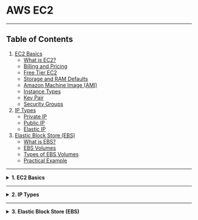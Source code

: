 #  AWS EC2

---

## Table of Contents
1. [EC2 Basics](#1-ec2-basics)  
   - [What is EC2?](#11-what-is-ec2)  
   - [Billing and Pricing](#12-billing-and-pricing)  
   - [Free Tier EC2](#13-free-tier-ec2)  
   - [Storage and RAM Defaults](#14-storage-and-ram-defaults)  
   - [Amazon Machine Image (AMI)](#15-amazon-machine-image-ami)  
   - [Instance Types](#16-instance-types)  
   - [Key Pair](#17-key-pair)  
   - [Security Groups](#18-security-groups)  
2. [IP Types](#2-ip-types)  
   - [Private IP](#21-private-ip)  
   - [Public IP](#22-public-ip)  
   - [Elastic IP](#23-elastic-ip)  
3. [Elastic Block Store (EBS)](#3-elastic-block-store-ebs)  
   - [What is EBS?](#31-what-is-ebs)  
   - [EBS Volumes](#32-ebs-volumes)  
   - [Types of EBS Volumes](#33-types-of-ebs-volumes)  
   - [Practical Example](#34-practical-example)  

---

<details>
<summary><strong>1. EC2 Basics</strong></summary>

## 1.1 What is EC2?
EC2 stands for **Elastic Compute Cloud**. It is AWS’s service for creating virtual machines in the cloud.  

Think of it like renting a computer from AWS:
- You choose how much **RAM**, **CPU power**, and **storage** you want.  
- You can increase or decrease these resources as your workload changes (scalable).  

👉 Use cases:  
- Hosting a website  
- Running applications (databases, APIs, ML workloads)  
- Creating testing/development environments  

---

## 1.2 Billing and Pricing
AWS charges you based on **how long your EC2 instance is running**.  

- **Linux instances** → billed **per second** (minimum 60 seconds).  
- **Windows instances** → billed **per hour**.  

📌 Example:  
If you start a Linux instance at 10:00:00 and stop at 10:02:15, you are billed for **135 seconds**.  
For Windows, if you run for even 5 minutes, you are billed for the full **1 hour**.  

---

## 1.3 Free Tier EC2
AWS provides a **Free Tier** for new accounts:  
- 750 hours/month of EC2 usage for 12 months  
- Enough to run **one instance continuously** for the whole month  

Free instance types:  
- `t2.micro` → older, available in Asia regions  
- `t3.micro` → newer, available in US & Europe  

📌 Example: You can launch a free Ubuntu server (`t2.micro`) and practice hosting a small website.  

---

## 1.4 Storage and RAM Defaults
Every EC2 instance needs a **hard disk** to store the operating system and files. AWS uses **EBS (Elastic Block Store)** for this.  

- Default root volume sizes:  
  - Linux → **8 GB**  
  - Windows → **30 GB**  

⚠️ Important: The **RAM** is decided by the **instance type**, not the OS.  
- Example: `t2.micro` = 1 GB RAM, `t3.medium` = 4 GB RAM.  

📌 Analogy: Think of EBS as your **hard drive**, and RAM as your **computer’s memory** — two different things.  

---

## 1.5 Amazon Machine Image (AMI)
An **AMI** is like a **template** for your EC2 instance. It contains:  
- The operating system (Windows, Linux, Ubuntu, etc.)  
- Pre-installed software (optional)  
- Default settings  

📌 Example:  
- Want a Linux server? → Choose Ubuntu AMI  
- Want a Windows desktop? → Choose Windows AMI  

---

## 1.6 Instance Types
AWS offers **different categories of instances** depending on what you need:  
- **General Purpose** → balanced (web apps)  
- **Compute Optimized** → more CPU (batch processing)  
- **Memory Optimized** → more RAM (databases, analytics)  
- **GPU Instances** → for ML, AI, gaming  

Free Tier examples:  

| Instance | Region      | Free Tier |  
|----------|-------------|-----------|  
| t2.micro | Asia        | Yes       |  
| t3.micro | US, Europe  | Yes       |  

📌 Example: If you just want to practice Linux commands, you don’t need GPU/memory-heavy instances — `t2.micro` is enough.  

---

## 1.7 Key Pair
When you connect to your EC2 via SSH (Linux/Mac) or RDP (Windows), AWS uses **Key Pairs** for authentication.  

- You download a **private key file** when you create the key pair:  
  - On Linux/Mac: `.pem` file  
  - On Windows (PuTTY): `.ppk` file (converted from `.pem`)  
- The **public key** is stored inside the EC2 instance automatically.  
- Together they work like a **lock and key system**.  

📌 Secure the private key with:  
```bash
chmod 400 mykey.pem
````

Without correct permissions, SSH won’t connect.

---

### 🔑 Key Pair Authentication Flow

```
[ Your PC ] -- uses private key --> [ SSH Request ] ---> [ EC2 Instance ]
                                           |
                                           v
                              EC2 compares with public key
                                           |
                       +-------------------+-----------------+
                       | Match? YES -> Access Granted        |
                       | Match? NO  -> Access Denied         |
                       +-------------------------------------+
```

---

## 1.8 Security Groups

A **Security Group** is like a **firewall** that controls traffic to and from your EC2 instance.

* **Inbound rules** → define what traffic can come **into** the instance
* **Outbound rules** → define what traffic can leave (default = all allowed)
* **Stateful** → if inbound is allowed, the reply outbound is automatically allowed

✔️ Common rules:

* Allow HTTP (port 80) → normal websites
* Allow HTTPS (port 443) → secure websites
* Allow SSH (port 22) → remote login

📌 Example:

* Hosting a website? → Open port 80 and 443 inbound
* Need remote login? → Open port 22 for your IP

---

### 🔒 Security Group Traffic Flow

```
          [ User's Browser ]
                 |
     HTTP Request on port 80
                 |
                 v
+-------------------------------+
| Security Group (EC2 Firewall) |
| Inbound Rules: Allow 80, 443  |
+-------------------------------+
                 |
                 v
           [ EC2 Instance ]
                 |
     Sends back website response
                 |
  (Outbound allowed automatically)
                 v
          [ User's Browser ]
```

</details>

---

<details>
<summary><strong>2. IP Types</strong></summary>

### 2.1 Private IP

* Assigned automatically when you launch an EC2 instance inside a **VPC (Virtual Private Cloud)**.
* **Fixed while running**, but it **changes if you stop and start** the instance.
* Used for **internal communication** between resources in the same VPC.
* Not routable on the internet.

---

### 2.2 Public IP

* Automatically assigned by AWS to instances launched in a **public subnet**.
* **Dynamic** → changes every time you stop and start the instance.
* Used for **internet communication**.
* Free, but **temporary**.

---

### 2.3 Elastic IP

* A **static public IPv4 address**.
* Remains the same until you manually release it.
* Useful for **production servers** that need a fixed public identity.
* Free if associated with a running instance; **chargeable if idle**.

**Workflow**

1. Allocate Elastic IP → Associate with EC2 instance.
2. Deallocate if not in use to avoid charges.

---

**Comparison Table**

| IP Type    | Static/Dynamic   | Scope           | Cost             | Notes                   |
| ---------- | ---------------- | --------------- | ---------------- | ----------------------- |
| Private IP | Static (per run) | Internal (VPC)  | Free             | Changes on stop/start   |
| Public IP  | Dynamic          | Internet access | Free             | New IP every stop/start |
| Elastic IP | Static           | Internet access | Free if attached | Permanent Public IP     |

</details>

---

<details>
<summary><strong>3. Elastic Block Store (EBS)</strong></summary>

### 3.1 What is EBS?

* **Elastic Block Store (EBS)** is block-level storage used with EC2 instances.
* Works like a **virtual hard disk (HDD/SSD)**.
* Persistent → data survives instance stop/start.
* Each EC2 instance must have at least **one root volume** (boot disk).

---

### 3.2 EBS Volumes

* Root volume → default OS storage.

  * Linux default: **8 GiB**
  * Windows default: **30 GiB**
* Additional volumes can be attached/detached.
* Volume size → up to **16 TiB**.
* One EC2 instance can have **multiple volumes**.

---

### 3.3 Types of EBS Volumes

| Type                               | Description                      | Use Case            | Min Size | Max Size |
| ---------------------------------- | -------------------------------- | ------------------- | -------- | -------- |
| **gp3 (General Purpose SSD)**      | Balanced performance & price     | General workloads   | 1 GiB    | 16 TiB   |
| **io2/io1 (Provisioned IOPS SSD)** | High performance, low latency    | Databases           | 4 GiB    | 16 TiB   |
| **st1 (Throughput Optimized HDD)** | Low-cost HDD, high throughput    | Big data, streaming | 125 GiB  | 16 TiB   |
| **sc1 (Cold HDD)**                 | Cheapest HDD, lowest performance | Archival data       | 125 GiB  | 16 TiB   |
| **Magnetic (Standard)**            | Legacy HDD                       | Rarely used         | 1 GiB    | 1 TiB    |

---

### 3.4 Practical Example
Add an extra volume to EC2:  

1. Create new volume (60 GiB gp3).  
2. Attach to EC2.  
3. SSH into EC2.  
4. Check volumes:  
```bash
lsblk
````

```output
NAME   SIZE TYPE MOUNTPOINT
xvda     8G disk /
xvdf    60G disk
```

5. Format & mount:

```bash
sudo mkfs.ext4 /dev/xvdf
sudo mkdir /data
sudo mount /dev/xvdf /data
```

Now: `/` = OS, `/data` = new storage.

---

### 📊 Visual

```
[ EC2 Instance ]
   |-- Root Volume (8 GB, OS)
   |-- Extra Volume (60 GB, Data)
   |-- Extra Volume (200 GB, Database)
```

---

## 4. Quick Revision Table

| Concept        | Key Point                        | Analogy                       |
| -------------- | -------------------------------- | ----------------------------- |
| EC2            | Virtual machine in AWS           | Renting a computer            |
| Billing        | Linux = per sec, Win = per hour  | Pay-as-you-go                 |
| Free Tier      | 750 hrs/month (t2/t3.micro)      | 1 free server 24/7 for a year |
| AMI            | Template (OS + software)         | Prebuilt OS image             |
| Key Pair       | `.pem/.ppk` login keys           | Lock + Key                    |
| Security Group | Firewall, inbound/outbound rules | Bouncer at the door           |
| Private IP     | Internal only                    | Home Wi-Fi address            |
| Public IP      | Internet, temporary              | Phone number that can change  |
| Elastic IP     | Internet, permanent              | Business landline             |
| EBS            | Persistent block storage         | Hard drive for EC2            |
| gp3            | Balanced SSD                     | Laptop SSD                    |
| io2            | High perf SSD                    | Enterprise SSD                |
| st1            | High throughput HDD              | External movie drive          |
| sc1            | Cold storage HDD                 | Old backup drive              |

---

</details>